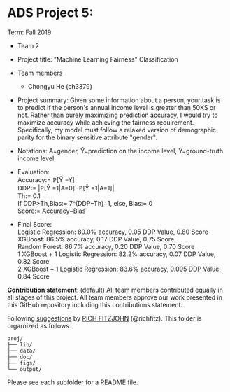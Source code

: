 # ADS Project 5: 

Term: Fall 2019

+ Team 2
+ Project title: "Machine Learning Fairness" Classification 
+ Team members
	+ Chongyu He (ch3379)
+ Project summary: Given some information about a person, your task is to predict if the person's annual income level is greater than 50K$ or not. Rather than purely maximizing prediction accuracy, I would try to maximize accuracy while achieving the fairness requirement. Specifically, my model must follow a relaxed version of demographic parity for the binary sensitive attribute "gender".
+ Notations: A=gender, Ŷ=prediction on the income level, Y=ground-truth income level
+ Evaluation:        
Accuracy:= ℙ[Ŷ =Y]   
DDP:= |ℙ[Ŷ =1|A=0]−ℙ[Ŷ =1|A=1]|   
Th:= 0.1   
If DDP>Th,Bias:= 7^(DDP−Th)−1, else, Bias:= 0   
Score:= Accuracy−Bias  

+ Final Score:             
Logistic Regression: 80.0% accuracy, 0.05 DDP Value, 0.80 Score  
XGBoost: 86.5% accuracy, 0.17 DDP Value, 0.75 Score   
Random Forest: 86.7% accuracy, 0.20 DDP Value, 0.70 Score   
1 XGBoost + 1 Logistic Regression: 82.2% accuracy, 0.07 DDP Value, 0.82 Score   
2 XGBoost + 1 Logistic Regression: 83.6% accuracy, 0.095 DDP Value, 0.84 Score
	
**Contribution statement**: ([default](doc/a_note_on_contributions.md)) All team members contributed equally in all stages of this project. All team members approve our work presented in this GitHub repository including this contributions statement. 

Following [suggestions](http://nicercode.github.io/blog/2013-04-05-projects/) by [RICH FITZJOHN](http://nicercode.github.io/about/#Team) (@richfitz). This folder is orgarnized as follows.

```
proj/
├── lib/
├── data/
├── doc/
├── figs/
└── output/
```

Please see each subfolder for a README file.
